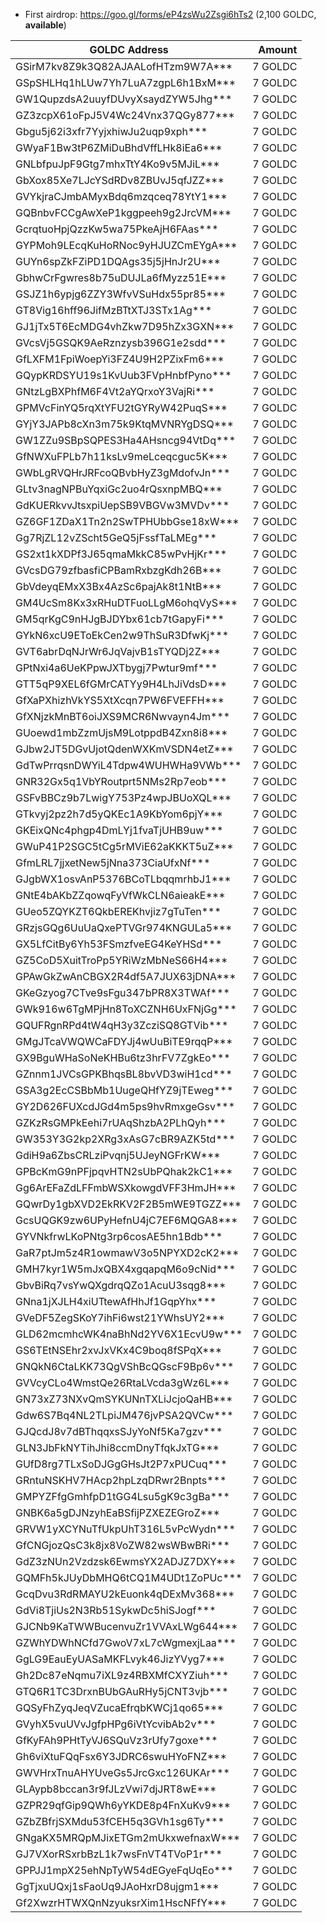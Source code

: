 - First airdrop: https://goo.gl/forms/eP4zsWu2Zsgi6hTs2 (2,100 GOLDC, **available**)
	
| GOLDC Address                      | Amount   |
| ---------------------------------- | --------:|
| GSirM7kv8Z9k3Q82AJAALofHTzm9W7A*** | 7 GOLDC  |
| GSpSHLHq1hLUw7Yh7LuA7zgpL6h1BxM*** | 7 GOLDC  |
| GW1QupzdsA2uuyfDUvyXsaydZYW5Jhg*** | 7 GOLDC  |
| GZ3zcpX61oFpJ5V4Wc24Vnx37QGy877*** | 7 GOLDC  |
| Gbgu5j62i3xfr7YyjxhiwJu2uqp9xph*** | 7 GOLDC  |
| GWyaF1Bw3tP6ZMiDuBhdVffLHk8iEa6*** | 7 GOLDC  |
| GNLbfpuJpF9Gtg7mhxTtY4Ko9v5MJiL*** | 7 GOLDC  |
| GbXox85Xe7LJcYSdRDv8ZBUvJ5qfJZZ*** | 7 GOLDC  |
| GVYkjraCJmbAMyxBdq6mzqceq78YtY1*** | 7 GOLDC  |
| GQBnbvFCCgAwXeP1kggpeeh9g2JrcVM*** | 7 GOLDC  |
| GcrqtuoHpjQzzKw5wa75PkeAjH6FAas*** | 7 GOLDC  |
| GYPMoh9LEcqKuHoRNoc9yHJUZCmEYgA*** | 7 GOLDC  |
| GUYn6spZkFZiPD1DQAgs35j5jHnJr2U*** | 7 GOLDC  |
| GbhwCrFgwres8b75uDUJLa6fMyzz51E*** | 7 GOLDC  |
| GSJZ1h6ypjg6ZZY3WfvVSuHdx55pr85*** | 7 GOLDC  |
| GT8Vig16hff96JifMzBTtXTJ3STx1Ag*** | 7 GOLDC  |
| GJ1jTx5T6EcMDG4vhZkw7D95hZx3GXN*** | 7 GOLDC  |
| GVcsVj5GSQK9AeRznzysb396G1e2sdd*** | 7 GOLDC  |
| GfLXFM1FpiWoepYi3FZ4U9H2PZixFm6*** | 7 GOLDC  |
| GQypKRDSYU19s1KvUub3FVpHnbfPyno*** | 7 GOLDC  |
| GNtzLgBXPhfM6F4Vt2aYQrxoY3VajRi*** | 7 GOLDC  |
| GPMVcFinYQ5rqXtYFU2tGYRyW42PuqS*** | 7 GOLDC  |
| GYjY3JAPb8cXn3m75k9KtqMVNRYgDSQ*** | 7 GOLDC  |
| GW1ZZu9SBpSQPES3Ha4AHsncg94VtDq*** | 7 GOLDC  |
| GfNWXuFPLb7h11ksLv9meLceqcguc5K*** | 7 GOLDC  |
| GWbLgRVQHrJRFcoQBvbHyZ3gMdofvJn*** | 7 GOLDC  |
| GLtv3nagNPBuYqxiGc2uo4rQsxnpMBQ*** | 7 GOLDC  |
| GdKUERkvvJtsxpiUepSB9VBGVw3MVDv*** | 7 GOLDC  |
| GZ6GF1ZDaX1Tn2n2SwTPHUbbGse18xW*** | 7 GOLDC  |
| Gg7RjZL12vZScht5GeQ5jFssfTaLMEg*** | 7 GOLDC  |
| GS2xt1kXDPf3J65qmaMkkC85wPvHjKr*** | 7 GOLDC  |
| GVcsDG79zfbasfiCPBamRxbzgKdh26B*** | 7 GOLDC  |
| GbVdeyqEMxX3Bx4AzSc6pajAk8t1NtB*** | 7 GOLDC  |
| GM4UcSm8Kx3xRHuDTFuoLLgM6ohqVyS*** | 7 GOLDC  |
| GM5qrKgC9nHJgBJDYbx61cb7tGapyFi*** | 7 GOLDC  |
| GYkN6xcU9EToEkCen2w9ThSuR3DfwKj*** | 7 GOLDC  |
| GVT6abrDqNJrWr6JqVajvB1sTYQDj2Z*** | 7 GOLDC  |
| GPtNxi4a6UeKPpwJXTbygj7Pwtur9mf*** | 7 GOLDC  |
| GTT5qP9XEL6fGMrCATYy9H4LhJiVdsD*** | 7 GOLDC  |
| GfXaPXhizhVkYS5XtXcqn7PW6FVEFFH*** | 7 GOLDC  |
| GfXNjzkMnBT6oiJXS9MCR6Nwvayn4Jm*** | 7 GOLDC  |
| GUoewd1mbZzmUjsM9LotppdB4Zxn8i8*** | 7 GOLDC  |
| GJbw2JT5DGvUjotQdenWXKmVSDN4etZ*** | 7 GOLDC  |
| GdTwPrrqsnDWYiL4Tdpw4WUHWHa9VWb*** | 7 GOLDC  |
| GNR32Gx5q1VbYRoutprt5NMs2Rp7eob*** | 7 GOLDC  |
| GSFvBBCz9b7LwigY753Pz4wpJBUoXQL*** | 7 GOLDC  |
| GTkvyj2pz2h7d5yQKEc1A9KbYom6pjY*** | 7 GOLDC  |
| GKEixQNc4phgp4DmLYj1fvaTjUHB9uw*** | 7 GOLDC  |
| GWuP41P2SGC5tCg5rMViE62aKKKT5uZ*** | 7 GOLDC  |
| GfmLRL7jjxetNew5jNna373CiaUfxNf*** | 7 GOLDC  |
| GJgbWX1osvAnP5376BCoTLbqqmrhbJ1*** | 7 GOLDC  |
| GNtE4bAKbZZqowqFyVfWkCLN6aieakE*** | 7 GOLDC  |
| GUeo5ZQYKZT6QkbEREKhvjiz7gTuTen*** | 7 GOLDC  |
| GRzjsGQg6UuUaQxePTVGr974KNGULa5*** | 7 GOLDC  |
| GX5LfCitBy6Yh53FSmzfveEG4KeYHSd*** | 7 GOLDC  |
| GZ5CoD5XuitTroPp5YRiWzMbNeS66H4*** | 7 GOLDC  |
| GPAwGkZwAnCBGX2R4df5A7JUX63jDNA*** | 7 GOLDC  |
| GKeGzyog7CTve9sFgu347bPR8X3TWAf*** | 7 GOLDC  |
| GWk916w6TgMPjHn8ToXCZNH6UxFNjGg*** | 7 GOLDC  |
| GQUFRgnRPd4tW4qH3y3ZcziSQ8GTVib*** | 7 GOLDC  |
| GMgJTcaVWQWCaFDYJj4wUuBiTE9rqqP*** | 7 GOLDC  |
| GX9BguWHaSoNeKHBu6tz3hrFV7ZgkEo*** | 7 GOLDC  |
| GZnnm1JVCsGPKBhqsBL8bvVD3wiH1cd*** | 7 GOLDC  |
| GSA3g2EcCSBbMb1UugeQHfYZ9jTEweg*** | 7 GOLDC  |
| GY2D626FUXcdJGd4m5ps9hvRmxgeGsv*** | 7 GOLDC  |
| GZKzRsGMPkEehi7rUAqShzbA2PLhQyh*** | 7 GOLDC  |
| GW353Y3G2kp2XRg3xAsG7cBR9AZK5td*** | 7 GOLDC  |
| GdiH9a6ZbsCRLziPvqnj5UJeyNGFrKW*** | 7 GOLDC  |
| GPBcKmG9nPFjpqvHTN2sUbPQhak2kC1*** | 7 GOLDC  |
| Gg6ArEFaZdLFFmbWSXkowgdVFF3HmJH*** | 7 GOLDC  |
| GQwrDy1gbXVD2EkRKV2F2B5mWE9TGZZ*** | 7 GOLDC  |
| GcsUQGK9zw6UPyHefnU4jC7EF6MQGA8*** | 7 GOLDC  |
| GYVNkfrwLKoPNtg3rp6cosAE5hn1Bdb*** | 7 GOLDC  |
| GaR7ptJm5z4R1owmawV3o5NPYXD2cK2*** | 7 GOLDC  |
| GMH7kyr1W5mJxQBX4xgqapqM6o9cNid*** | 7 GOLDC  |
| GbvBiRq7vsYwQXgdrqQZo1AcuU3sqg8*** | 7 GOLDC  |
| GNna1jXJLH4xiUTtewAfHhJf1GqpYhx*** | 7 GOLDC  |
| GVeDF5ZegSKoY7ihFi6wst21YWhsUY2*** | 7 GOLDC  |
| GLD62mcmhcWK4naBhNd2YV6X1EcvU9w*** | 7 GOLDC  |
| GS6TEtNSEhr2xvJxVKx4C9boq8fSPqX*** | 7 GOLDC  |
| GNQkN6CtaLKK73QgVShBcQGscF9Bp6v*** | 7 GOLDC  |
| GVVcyCLo4WmstQe26RtaLVcda3gWz6L*** | 7 GOLDC  |
| GN73xZ73NXvQmSYKUNnTXLiJcjoQaHB*** | 7 GOLDC  |
| Gdw6S7Bq4NL2TLpiJM476jvPSA2QVCw*** | 7 GOLDC  |
| GJQcdJ8v7dBThqqxsSJyYoNf5Ka7gzv*** | 7 GOLDC  |
| GLN3JbFkNYTihJhi8ccmDnyTfqkJxTG*** | 7 GOLDC  |
| GUfD8rg7TLxSoDJGgGHsJt2P7xPUCuq*** | 7 GOLDC  |
| GRntuNSKHV7HAcp2hpLzqDRwr2Bnpts*** | 7 GOLDC  |
| GMPYZFfgGmhfpD1tGG4Lsu5gK9c3gBa*** | 7 GOLDC  |
| GNBK6a5gDJNzyhEaBSfijPZXEZEGroZ*** | 7 GOLDC  |
| GRVW1yXCYNuTfUkpUhT316L5vPcWydn*** | 7 GOLDC  |
| GfCNGjozQsC3k8jx8VoZW82wsWBwBRi*** | 7 GOLDC  |
| GdZ3zNUn2Vzdzsk6EwmsYX2ADJZ7DXY*** | 7 GOLDC  |
| GQMFh5kJUyDbMHQ6tCQ1M4UDt1ZoPUc*** | 7 GOLDC  |
| GcqDvu3RdRMAYU2kEuonk4qDExMv368*** | 7 GOLDC  |
| GdVi8TjiUs2N3Rb51SykwDc5hiSJogf*** | 7 GOLDC  |
| GJCNb9KaTWWBucenvuZr1VVAxLWg644*** | 7 GOLDC  |
| GZWhYDWhNCfd7GwoV7xL7cWgmexjLaa*** | 7 GOLDC  |
| GgLG9EauEyUASaMKFLvyk46JizYVyg7*** | 7 GOLDC  |
| Gh2Dc87eNqmu7iXL9z4RBXMfCXYZiuh*** | 7 GOLDC  |
| GTQ6R1TC3DrxnBUbGAuRHy5jCNT3vjb*** | 7 GOLDC  |
| GQSyFhZyqJeqVZucaEfrqbKWCj1qo65*** | 7 GOLDC  |
| GVyhX5vuUVvJgfpHPg6iVtYcvibAb2v*** | 7 GOLDC  |
| GfKyFAh9PHtTyVJ6SQuVz3rUfy7goxe*** | 7 GOLDC  |
| Gh6viXtuFQqFsx6Y3JDRC6swuHYoFNZ*** | 7 GOLDC  |
| GWVHrxTnuAHYUveGs5JrcGxc126UKAr*** | 7 GOLDC  |
| GLAypb8bccan3r9fJLzVwi7djJRT8wE*** | 7 GOLDC  |
| GZPR29qfGip9QWh6yYKDE8p4FnXuKv9*** | 7 GOLDC  |
| GZbZBfrjSXMdu53fCEH5q3GVh1sg6Ty*** | 7 GOLDC  |
| GNgaKX5MRQpMJixETGm2mUkxwefnaxW*** | 7 GOLDC  |
| GJ7VXorRSxrbBzL1k7wsFnVT4TVoP1r*** | 7 GOLDC  |
| GPPJJ1mpX25ehNpTyW54dEGyeFqUqEo*** | 7 GOLDC  |
| GgTjxuUQxj1sFaoUq9JAoHxrD8ujgm1*** | 7 GOLDC  |
| Gf2XwzrHTWXQnNzyuksrXim1HscNFfY*** | 7 GOLDC  |